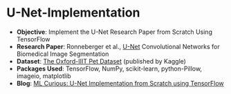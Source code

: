 # U-Net-Implementation


* **Objective**: Implement the U-Net Research Paper from Scratch Using TensorFlow
* **Research Paper**: Ronneberger et al., [U-Net](https://arxiv.org/abs/1505.04597) Convolutional Networks for Biomedical Image Segmentation
* **Dataset**: [The Oxford-IIIT Pet Dataset](https://www.kaggle.com/tanlikesmath/the-oxfordiiit-pet-dataset) (published by Kaggle)
* **Packages Used**: TensorFlow, NumPy, scikit-learn, python-Pillow, imageio, matplotlib
* **Blog**: [ML Curious: U-Net Implementation from Scratch using TensorFlow](https://medium.com/ml-curious/u-net-implementation-from-scratch-using-tensorflow-b4342266e406)
